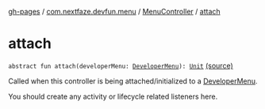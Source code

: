 [gh-pages](../../index.md) / [com.nextfaze.devfun.menu](../index.md) / [MenuController](index.md) / [attach](.)

# attach

`abstract fun attach(developerMenu: `[`DeveloperMenu`](../-developer-menu/index.md)`): `[`Unit`](https://kotlinlang.org/api/latest/jvm/stdlib/kotlin/-unit/index.html) [(source)](https://github.com/NextFaze/dev-fun/tree/master/devfun-menu/src/main/java/com/nextfaze/devfun/menu/DeveloperMenu.kt#L56)

Called when this controller is being attached/initialized to a [DeveloperMenu](../-developer-menu/index.md).

You should create any activity or lifecycle related listeners here.

